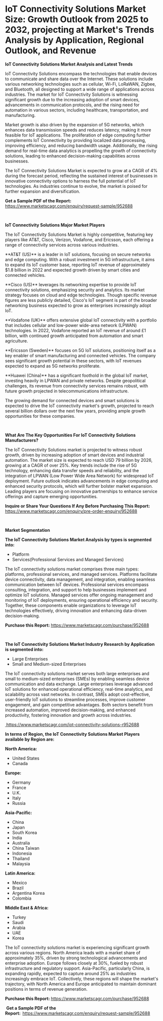 <p><h1>IoT Connectivity Solutions Market Size: Growth Outlook from 2025 to 2032, projecting at Market's Trends Analysis by Application, Regional Outlook, and Revenue</h1></p><p><strong>IoT Connectivity Solutions Market Analysis and Latest Trends</strong></p>
<p><p>IoT Connectivity Solutions encompass the technologies that enable devices to communicate and share data over the Internet. These solutions include various networking technologies such as cellular, Wi-Fi, LoRaWAN, Zigbee, and Bluetooth, all designed to support a wide range of applications across industries. The market for IoT Connectivity Solutions is witnessing significant growth due to the increasing adoption of smart devices, advancements in communication protocols, and the rising need for automation in various sectors, including healthcare, transportation, and manufacturing.</p><p>Market growth is also driven by the expansion of 5G networks, which enhances data transmission speeds and reduces latency, making it more feasible for IoT applications. The proliferation of edge computing further complements IoT Connectivity by providing localized data processing, improving efficiency, and reducing bandwidth usage. Additionally, the rising demand for real-time data analytics is propelling the growth of connectivity solutions, leading to enhanced decision-making capabilities across businesses.</p><p>The IoT Connectivity Solutions Market is expected to grow at a CAGR of 4% during the forecast period, reflecting the sustained interest of businesses in innovative connectivity options to harness the full potential of IoT technologies. As industries continue to evolve, the market is poised for further expansion and diversification.</p></p>
<p><strong>Get a Sample PDF of the Report:&nbsp;</strong> <a href="https://www.marketscagr.com/enquiry/request-sample/952688?utm_campaign=3517&utm_medium=2&utm_source=Github&utm_content=ia&utm_term=17042025&utm_id=iot-connectivity-solutions">https://www.marketscagr.com/enquiry/request-sample/952688</a></p>
<p>&nbsp;</p>
<p><strong>IoT Connectivity Solutions Major Market Players</strong></p>
<p><p>The IoT Connectivity Solutions Market is highly competitive, featuring key players like AT&T, Cisco, Verizon, Vodafone, and Ericsson, each offering a range of connectivity services across various industries.</p><p>**AT&T (US)** is a leader in IoT solutions, focusing on secure networks and edge computing. With a robust investment in 5G infrastructure, it aims to expand its IoT customer base, reporting IoT revenue of approximately $1.8 billion in 2022 and expected growth driven by smart cities and connected vehicles.</p><p>**Cisco (US)** leverages its networking expertise to provide IoT connectivity solutions, emphasizing security and analytics. Its market strategy focuses on cloud and edge technologies. Though specific revenue figures are less publicly detailed, Cisco's IoT segment is part of the broader networking business expected to grow as enterprises increasingly adopt IoT.</p><p>**Vodafone (UK)** offers extensive global IoT connectivity with a portfolio that includes cellular and low-power wide-area network (LPWAN) technologies. In 2022, Vodafone reported an IoT revenue of around £1 billion, with continued growth anticipated from automation and smart agriculture.</p><p>**Ericsson (Sweden)** focuses on 5G IoT solutions, positioning itself as a key enabler of smart manufacturing and connected vehicles. The company sees significant growth potential in these sectors, with IoT revenues expected to expand as 5G networks proliferate.</p><p>**Huawei (China)** has a significant foothold in the global IoT market, investing heavily in LPWAN and private networks. Despite geopolitical challenges, its revenue from connectivity services remains robust, with future growth projected in telecommunications infrastructure.</p><p>The growing demand for connected devices and smart solutions is expected to drive the IoT connectivity market's growth, projected to reach several billion dollars over the next few years, providing ample growth opportunities for these companies.</p></p>
<p>&nbsp;</p>
<p><strong>What Are The Key Opportunities For IoT Connectivity Solutions Manufacturers?</strong></p>
<p><p>The IoT Connectivity Solutions market is projected to witness robust growth, driven by increasing adoption of smart devices and industrial automation. The market size is expected to reach USD 79 billion by 2026, growing at a CAGR of over 25%. Key trends include the rise of 5G technology, enhancing data transfer speeds and reliability, and the integration of LPWAN (Low Power Wide Area Network) for widespread IoT deployment. Future outlook indicates advancements in edge computing and enhanced security protocols, which will further bolster market expansion. Leading players are focusing on innovative partnerships to enhance service offerings and capture emerging opportunities.</p></p>
<p><strong>Inquire or Share Your Questions If Any Before Purchasing This Report:</strong> <a href="https://www.marketscagr.com/enquiry/pre-order-enquiry/952688?utm_campaign=3517&utm_medium=2&utm_source=Github&utm_content=ia&utm_term=17042025&utm_id=iot-connectivity-solutions">https://www.marketscagr.com/enquiry/pre-order-enquiry/952688</a></p>
<p>&nbsp;</p>
<p><strong>Market Segmentation</strong></p>
<p><strong>The IoT Connectivity Solutions Market Analysis by types is segmented into:</strong></p>
<p><ul><li>Platform</li><li>Services(Professional Services and Managed Services)</li></ul></p>
<p><p>The IoT connectivity solutions market comprises three main types: platforms, professional services, and managed services. Platforms facilitate device connectivity, data management, and integration, enabling seamless communication between IoT devices. Professional services encompass consulting, integration, and support to help businesses implement and optimize IoT solutions. Managed services offer ongoing management and monitoring of IoT deployments, ensuring operational efficiency and security. Together, these components enable organizations to leverage IoT technologies effectively, driving innovation and enhancing data-driven decision-making.</p></p>
<p><strong>Purchase this Report:&nbsp;</strong><a href="https://www.marketscagr.com/purchase/952688?utm_campaign=3517&utm_medium=2&utm_source=Github&utm_content=ia&utm_term=17042025&utm_id=iot-connectivity-solutions">https://www.marketscagr.com/purchase/952688</a></p>
<p>&nbsp;</p>
<p><strong>The IoT Connectivity Solutions Market Industry Research by Application is segmented into:</strong></p>
<p><ul><li>Large Enterprises</li><li>Small and Medium-sized Enterprises</li></ul></p>
<p><p>The IoT connectivity solutions market serves both large enterprises and small to medium-sized enterprises (SMEs) by enabling seamless device communication and data exchange. Large enterprises leverage advanced IoT solutions for enhanced operational efficiency, real-time analytics, and scalability across vast networks. In contrast, SMEs adopt cost-effective, user-friendly IoT solutions to streamline processes, improve customer engagement, and gain competitive advantages. Both sectors benefit from increased automation, improved decision-making, and enhanced productivity, fostering innovation and growth across industries.</p></p>
<p><a href="https://www.marketscagr.com/iot-connectivity-solutions-r952688?utm_campaign=3517&utm_medium=2&utm_source=Github&utm_content=ia&utm_term=17042025&utm_id=iot-connectivity-solutions">&nbsp;https://www.marketscagr.com/iot-connectivity-solutions-r952688</a></p>
<p><strong>In terms of Region, the IoT Connectivity Solutions Market Players available by Region are:</strong></p>
<p>
    <p> <strong> North America: </strong>
        <ul>
            <li>United States</li>
            <li>Canada</li>
        </ul>
        </p> 
    <p> <strong> Europe: </strong>
        <ul>
            <li>Germany</li>
            <li>France</li>
            <li>U.K.</li>
            <li>Italy</li>
            <li>Russia</li>
        </ul>
        </p> 
    <p> <strong> Asia-Pacific: </strong>
        <ul>
            <li>China</li>
            <li>Japan</li>
            <li>South Korea</li>
            <li>India</li>
            <li>Australia</li>
            <li>China Taiwan</li>
            <li>Indonesia</li>
            <li>Thailand</li>
            <li>Malaysia</li>
        </ul>
        </p> 
    <p> <strong> Latin America: </strong>
        <ul>
            <li>Mexico</li>
            <li>Brazil</li>
            <li>Argentina Korea</li>
            <li>Colombia</li>
        </ul>
        </p> 
    <p> <strong> Middle East & Africa: </strong>
        <ul>
            <li>Turkey</li>
            <li>Saudi</li>
            <li>Arabia</li>
            <li>UAE</li>
            <li>Korea</li>
        </ul>
    </p>
    </p>
<p><p>The IoT connectivity solutions market is experiencing significant growth across various regions. North America leads with a market share of approximately 35%, driven by strong technological advancements and enterprise adoption. Europe follows closely at 30%, fueled by robust infrastructure and regulatory support. Asia-Pacific, particularly China, is expanding rapidly, expected to capture around 25% as industries increasingly embrace IoT. Collectively, these regions will shape the market's trajectory, with North America and Europe anticipated to maintain dominant positions in terms of revenue generation.</p></p>
<p><strong>Purchase this Report: </strong><a href="https://www.marketscagr.com/purchase/952688?utm_campaign=3517&utm_medium=2&utm_source=Github&utm_content=ia&utm_term=17042025&utm_id=iot-connectivity-solutions">https://www.marketscagr.com/purchase/952688</a></p>
<p>&nbsp;<strong>Get a Sample PDF of the Report:&nbsp;&nbsp;</strong><a href="https://www.marketscagr.com/enquiry/request-sample/952688?utm_campaign=3517&utm_medium=2&utm_source=Github&utm_content=ia&utm_term=17042025&utm_id=iot-connectivity-solutions">https://www.marketscagr.com/enquiry/request-sample/952688</a></p>
<p><strong></strong></p>
<p><p></p><p></p><p></p></p>